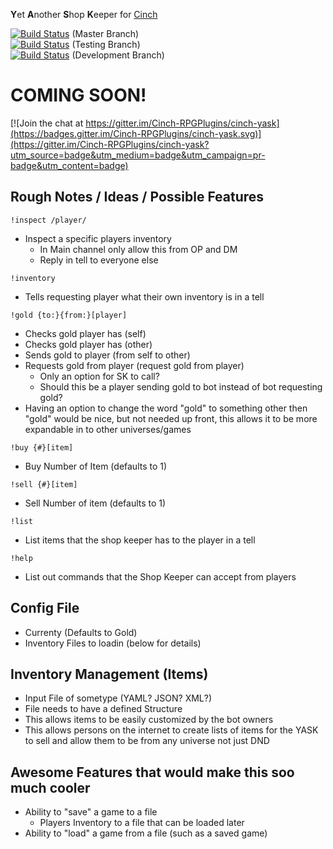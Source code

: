 **Y**et **A**nother **S**hop **K**eeper for [Cinch][cinchrb]  

[![Build Status](https://travis-ci.org/Cinch-RPGPlugins/cinch-yask.svg?branch=master)](https://travis-ci.org/Cinch-RPGPlugins/cinch-yask) (Master Branch)  
[![Build Status](https://travis-ci.org/Cinch-RPGPlugins/cinch-yask.svg?branch=testing)](https://travis-ci.org/Cinch-RPGPlugins/cinch-yask) (Testing Branch)  
[![Build Status](https://travis-ci.org/Cinch-RPGPlugins/cinch-yask.svg?branch=development)](https://travis-ci.org/Cinch-RPGPlugins/cinch-yask) (Development Branch)  

# COMING SOON!

[![Join the chat at https://gitter.im/Cinch-RPGPlugins/cinch-yask](https://badges.gitter.im/Cinch-RPGPlugins/cinch-yask.svg)](https://gitter.im/Cinch-RPGPlugins/cinch-yask?utm_source=badge&utm_medium=badge&utm_campaign=pr-badge&utm_content=badge)

[cinchrb]: https://github.com/cinchrb/cinch

## Rough Notes / Ideas / Possible Features
`!inspect /player/`  
* Inspect a specific players inventory
  * In Main channel only allow this from OP and DM
  * Reply in tell to everyone else

`!inventory`  
* Tells requesting player what their own inventory is in a tell

`!gold {to:}{from:}[player]`  
* Checks gold player has (self)
* Checks gold player has (other)
* Sends gold to player (from self to other)
* Requests gold from player (request gold from player)
  * Only an option for SK to call?
  * Should this be a player sending gold to bot instead of bot requesting gold?
* Having an option to change the word "gold" to something other then "gold" would be nice, but not needed up front, this allows it to be more expandable in to other universes/games

`!buy {#}[item]`  
* Buy Number of Item (defaults to 1)

`!sell {#}[item]`  
* Sell Number of item (defaults to 1)

`!list`  
* List items that the shop keeper has to the player in a tell

`!help`  
* List out commands that the Shop Keeper can accept from players


## Config File
* Currenty (Defaults to Gold)
* Inventory Files to loadin (below for details)

## Inventory Management (Items)
* Input File of sometype (YAML? JSON? XML?)
* File needs to have a defined Structure
* This allows items to be easily customized by the bot owners
* This allows persons on the internet to create lists of items for the YASK to sell and allow them to be from any universe not just DND

## Awesome Features that would make this soo much cooler
* Ability to "save" a game to a file
  * Players Inventory to a file that can be loaded later
* Ability to "load" a game from a file (such as a saved game)
